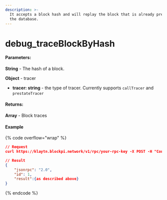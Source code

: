 ```yaml
---
description: >-
  It accepts a block hash and will replay the block that is already present in
  the database.
---
```


# debug\_traceBlockByHash

#### **Parameters:**

**String** - The hash of a block.

**Object** - tracer

* **tracer: string** - the type of tracer. Currently supports `callTracer` and `prestateTracer`

#### **Returns:**

**Array** - Block traces

#### Example

{% code overflow="wrap" %}
```json
// Request
curl https://klaytn.blockpi.network/v1/rpc/your-rpc-key -X POST -H "Content-Type: application/json" --data '{"method":"debug_traceBlockByHash","params":["0x9ed304f0736ba4acaa45a33a31ae15e81ac4e8a4eaaec8cfd5b080d46fa1acc9", {"tracer": "callTracer"}],"id":1,"jsonrpc":"2.0"}'

// Result
{
    "jsonrpc": "2.0",
    "id": 1,
    "result":{as described above}
}
```
{% endcode %}
